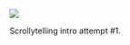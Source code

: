 ![](https://db-feed.s3.amazonaws.com/legacy/Screen_Shot_2019_06_27_at_2_11_17_PM-1561659113371.png)

Scrollytelling intro attempt #1.
